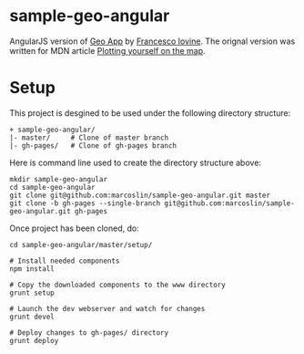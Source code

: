 sample-geo-angular
==================

AngularJS version of [Geo App](https://github.com/franciov/geo) by [Francesco Iovine](http://www.francesco.iovine.name/).  The orignal version was written for MDN article [Plotting yourself on the map](https://developer.mozilla.org/en-US/Apps/Build/gather_and_modify_data/Plotting_yourself_on_the_map).

Setup
=====

This project is desgined to be used under the following directory structure:

```
+ sample-geo-angular/
|- master/     # Clone of master branch
|- gh-pages/   # Clone of gh-pages branch
```

Here is command line used to create the directory structure above:
```
mkdir sample-geo-angular
cd sample-geo-angular
git clone git@github.com:marcoslin/sample-geo-angular.git master
git clone -b gh-pages --single-branch git@github.com:marcoslin/sample-geo-angular.git gh-pages
```

Once project has been cloned, do:

```
cd sample-geo-angular/master/setup/

# Install needed components
npm install

# Copy the downloaded components to the www directory
grunt setup

# Launch the dev webserver and watch for changes
grunt devel

# Deploy changes to gh-pages/ directory
grunt deploy

```
